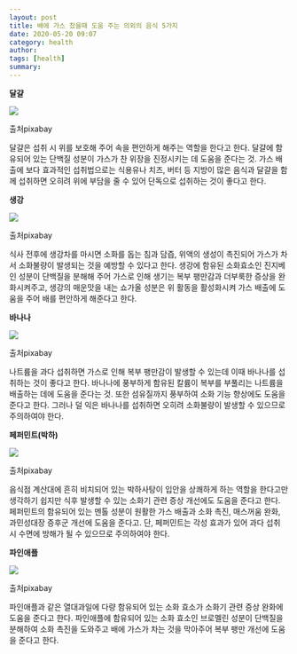 ```yaml
---
layout: post
title: 배에 가스 찼을때 도움 주는 의외의 음식 5가지
date: 2020-05-20 09:07
category: health
author: 
tags: [health]
summary: 
---
```



**달걀**

![](https://img1.daumcdn.net/thumb/R720x0/?fname=https%3A%2F%2Ft1.daumcdn.net%2Fliveboard%2Finterstella-story%2Fef970c585cb64f5c87c5c3ab8b99f6cf.JPG)

출처pixabay

달걀은 섭취 시 위를 보호해 주어 속을 편안하게 해주는 역할을 한다고 한다. 달걀에 함유되어 있는 단백질 성분이 가스가 찬 위장을 진정시키는 데 도움을 준다는 것. 가스 배출에 보다 효과적인 섭취법으로는 식용유나 치즈, 버터 등 지방이 많은 음식과 달걀을 함께 섭취하면 오히려 위에 부담을 줄 수 있어 단독으로 섭취하는 것이 좋다고 한다.

**생강**

![](https://img1.daumcdn.net/thumb/R720x0/?fname=https%3A%2F%2Ft1.daumcdn.net%2Fliveboard%2Finterstella-story%2F8564f90a69fa40828c67b49f926e0269.JPG)

출처pixabay

식사 전후에 생강차를 마시면 소화를 돕는 침과 담즙, 위액의 생성이 촉진되어 가스가 차서 소화불량이 발생되는 것을 예방할 수 있다고 한다. 생강에 함유된 소화효소인 진지베인 성분이 단백질을 분해해 주어 가스로 인해 생기는 복부 팽만감과 더부룩한 증상을 완화시켜주고, 생강의 매운맛을 내는 쇼가올 성분은 위 활동을 활성화시켜 가스 배출에 도움을 주어 배를 편안하게 해준다고 한다.

**바나나**

![](https://img1.daumcdn.net/thumb/R720x0/?fname=https%3A%2F%2Ft1.daumcdn.net%2Fliveboard%2Finterstella-story%2F40d2796dc9794ba8b1729d0677a36f9e.JPG)

출처pixabay

나트륨을 과다 섭취하면 가스로 인해 복부 팽만감이 발생할 수 있는데 이때 바나나를 섭취하는 것이 좋다고 한다. 바나나에 풍부하게 함유된 칼륨이 복부를 부풀리는 나트륨을 배출하는 데에 도움을 준다는 것. 또한 섬유질까지 풍부하여 소화 기능 향상에도 도움을 준다고 한다. 그러나 덜 익은 바나나를 섭취하면 오히려 소화불량이 발생할 수 있으므로 주의하여야 한다.

**페퍼민트(박하)**

![](https://img1.daumcdn.net/thumb/R720x0/?fname=https%3A%2F%2Ft1.daumcdn.net%2Fliveboard%2Finterstella-story%2Fe23c9e1295aa484c865ef506a16a4c37.JPG)

출처pixabay

음식점 계산대에 흔히 비치되어 있는 박하사탕이 입안을 상쾌하게 하는 역할을 한다고만 생각하기 쉽지만 식후 발생할 수 있는 소화기 관련 증상 개선에도 도움을 준다고 한다. 페퍼민트의 함유되어 있는 멘톨 성분이 원활한 가스 배출과 소화 촉진, 매스꺼움 완화, 과민성대장 증후군 개선에 도움을 준다고. 단, 페퍼민트는 각성 효과가 있어 과다 섭취 시 수면에 방해가 될 수 있으므로 주의하여야 한다.

**파인애플**

![](https://img1.daumcdn.net/thumb/R720x0/?fname=https%3A%2F%2Ft1.daumcdn.net%2Fliveboard%2Finterstella-story%2Fc22b4d8261f2478fa38496534f703613.JPG)

출처pixabay

파인애플과 같은 열대과일에 다량 함유되어 있는 소화 효소가 소화기 관련 증상 완화에 도움을 준다고 한다. 파인애플에 함유되어 있는 소화 효소인 브로멜린 성분이 단백질을 분해하여 소화 촉진을 도와주고 배에 가스가 차는 것을 막아주어 복부 팽만 개선에 도움을 준다고 한다.